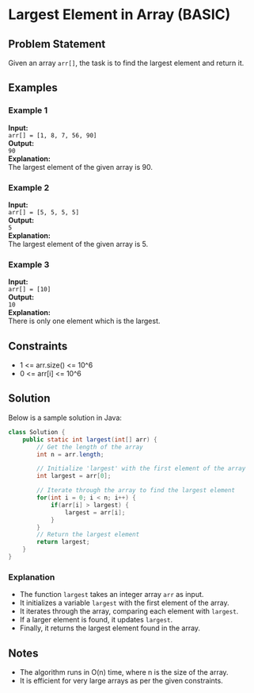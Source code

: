 # Largest Element in Array (BASIC)

## Problem Statement

Given an array `arr[]`, the task is to find the largest element and return it.

## Examples

### Example 1

**Input:**  
`arr[] = [1, 8, 7, 56, 90]`  
**Output:**  
`90`  
**Explanation:**  
The largest element of the given array is 90.

### Example 2

**Input:**  
`arr[] = [5, 5, 5, 5]`  
**Output:**  
`5`  
**Explanation:**  
The largest element of the given array is 5.

### Example 3

**Input:**  
`arr[] = [10]`  
**Output:**  
`10`  
**Explanation:**  
There is only one element which is the largest.

## Constraints

- 1 <= arr.size() <= 10^6
- 0 <= arr[i] <= 10^6

## Solution

Below is a sample solution in Java:

```java
class Solution {
    public static int largest(int[] arr) {
        // Get the length of the array
        int n = arr.length;

        // Initialize 'largest' with the first element of the array
        int largest = arr[0];

        // Iterate through the array to find the largest element
        for(int i = 0; i < n; i++) {
            if(arr[i] > largest) {
                largest = arr[i];
            }
        }
        // Return the largest element
        return largest;
    }
}
```

### Explanation

- The function `largest` takes an integer array `arr` as input.
- It initializes a variable `largest` with the first element of the array.
- It iterates through the array, comparing each element with `largest`.
- If a larger element is found, it updates `largest`.
- Finally, it returns the largest element found in the array.

## Notes

- The algorithm runs in O(n) time, where n is the size of the array.
- It is efficient for very large arrays as per the given constraints.
